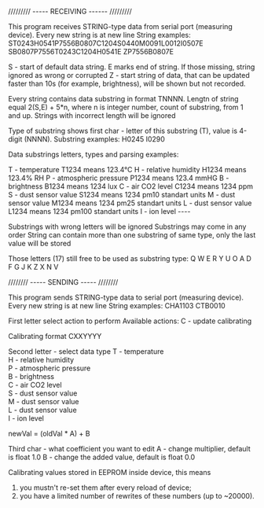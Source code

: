 ﻿///////// ----- RECEIVING ------ /////////

This program receives STRING-type data from serial port (measuring device).
Every new string is at new line
String examples: 
ST0243H0541P7556B0807C1204S0440M0091L0012I0507E
SB0807P7556T0243C1204H0541E
ZP7556B0807E

S - start of default data string. E marks end of string. If those missing, string ignored as wrong or corrupted
Z - start string of data, that can be updated faster than 10s (for example, brightness), will be shown but not recorded.

Every string contains data substring in format TNNNN. 
Lengtn of string equal 2(S,E) + 5*n, where n is integer number, count of substring, from 1 and up.
Strings with incorrect length will be ignored

Type of substring shows first char - letter of this substring (T), value is 4-digit (NNNN).
Substring examples:
H0245
I0290

Data substrings letters, types and parsing examples:

T - temperature				T1234 means 123.4°C
H - relative humidity		H1234 means 123.4% RH
P - atmospheric pressure	P1234 means 123.4 mmHG
B - brightness					B1234 means 1234 lux
C - air CO2 level				C1234 means 1234 ppm
S - dust sensor value		S1234 means 1234 pm10 standart units
M - dust sensor value		M1234 means 1234 pm25 standart units
L - dust sensor value		L1234 means 1234 pm100 standart units
I - ion level					----

Substrings with wrong letters will be ignored
Substrings may come in any order
String can contain more than one substring of same type, only the last value will be stored

Those letters (17) still free to be used as substring type:
Q W E R Y U O A D F G J K Z X N V




//////// ----- SENDING ----- ////////

This program sends STRING-type data to serial port (measuring device).
Every new string is at new line
String examples:
CHA1103
CTB0010

First letter select action to perform
Available actions:
C - update calibrating



Calibrating format CXXYYYY

Second letter - select data type
T - temperature				
H - relative humidity		
P - atmospheric pressure	
B - brightness					
C - air CO2 level				
S - dust sensor value		
M - dust sensor value		
L - dust sensor value		
I - ion level					

newVal = (oldVal * A) + B

Third char - what coefficient you want to edit
A - change multiplier, default is float 1.0
B - change the added value, default is float 0.0

Calibrating values stored in EEPROM inside device, this means 
1) you mustn't re-set them after every reload of device;
2) you have a limited number of rewrites of these numbers (up to ~20000).

